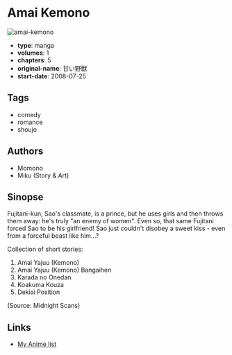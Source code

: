 # Amai Kemono

![amai-kemono](https://cdn.myanimelist.net/images/manga/1/73363.jpg)

-   **type**: manga
-   **volumes**: 1
-   **chapters**: 5
-   **original-name**: 甘い野獣
-   **start-date**: 2008-07-25

## Tags

-   comedy
-   romance
-   shoujo

## Authors

-   Momono
-   Miku (Story & Art)

## Sinopse

Fujitani-kun, Sao's classmate, is a prince, but he uses girls and then throws them away: he's truly "an enemy of women". Even so, that same Fujitani forced Sao to be his girlfriend! Sao just couldn't disobey a sweet kiss - even from a forceful beast like him...?

Collection of short stories:

1. Amai Yajuu (Kemono)
2. Amai Yajuu (Kemono) Bangaihen
3. Karada no Onedan
4. Koakuma Kouza
5. Dekiai Position

(Source: Midnight Scans)

## Links

-   [My Anime list](https://myanimelist.net/manga/9626/Amai_Kemono)
